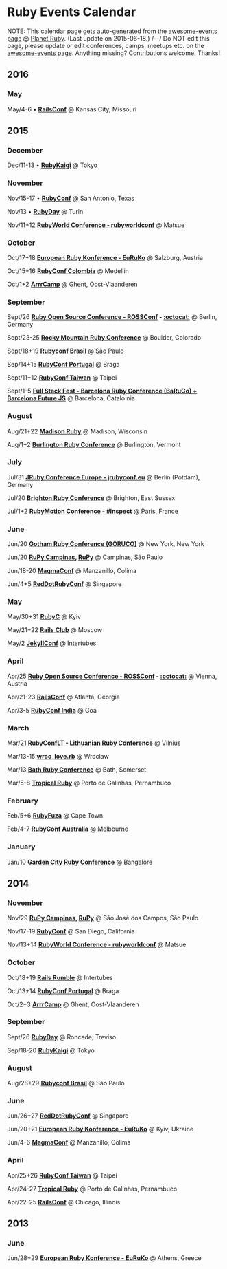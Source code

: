 # Ruby Events Calendar

NOTE: This calendar page gets auto-generated from the [awesome-events page](README.md) @ [Planet Ruby](http://planetruby.github.io).
(Last update on 2015-06-18.) /--/ Do NOT edit this page, please update or edit conferences, camps, meetups etc.
on the [awesome-events page](README.md). Anything missing? Contributions welcome. Thanks!



## 2016

### May


May/4-6  •  **[RailsConf](http://railsconf.com)** @ Kansas City, Missouri

## 2015

### December


Dec/11-13  •  **[RubyKaigi](http://rubykaigi.org)** @ Tokyo

### November


Nov/15-17 •  **[RubyConf](http://rubyconf.org)** @ San Antonio, Texas

Nov/13 •  **[RubyDay](http://www.rubyday.it)** @ Turin


Nov/11+12  **[RubyWorld Conference - rubyworldconf](http://www.rubyworld-conf.org/en)** @ Matsue

### October


Oct/17+18  **[European Ruby Konference - EuRuKo](http://euruko.org)** @ Salzburg, Austria


Oct/15+16  **[RubyConf Colombia](http://www.rubyconf.co)** @ Medellin


Oct/1+2  **[ArrrCamp](http://arrrrcamp.be)** @ Ghent, Oost-Vlaanderen

### September


Sept/26  **[Ruby Open Source Conference - ROSSConf](http://rossconf.io) - [:octocat:](https://github.com/rossconf)** @ Berlin, Germany


Sept/23-25  **[Rocky Mountain Ruby Conference](http://rockymtnruby.com)** @ Boulder, Colorado


Sept/18+19  **[Rubyconf Brasil](http://www.rubyconf.com.br)** @ São Paulo


Sep/14+15  **[RubyConf Portugal](http://rubyconf.pt)** @ Braga


Sept/11+12  **[RubyConf Taiwan](http://rubyconf.tw)** @ Taipei


Sept/1-5  **[Full Stack Fest - Barcelona Ruby Conference (BaRuCo) + Barcelona Future JS](http://www.fullstackfest.com)** @ Barcelona, Catalo
nia

### August


Aug/21+22  **[Madison Ruby](http://madisonpl.us/ruby)** @ Madison, Wisconsin


Aug/1+2  **[Burlington Ruby Conference](http://www.burlingtonrubyconference.com)** @ Burlington, Vermont

### July


Jul/31  **[JRuby Conference Europe - jrubyconf.eu](http://jrubyconf.eu)** @ Berlin (Potdam), Germany


Jul/20  **[Brighton Ruby Conference](http://brightonruby.com)** @ Brighton, East Sussex


Jul/1+2  **[RubyMotion Conference - #inspect](http://conference.rubymotion.com)** @ Paris, France

### June


Jun/20  **[Gotham Ruby Conference (GORUCO)](http://goruco.com)** @ New York, New York


Jun/20  **[RuPy Campinas](http://campinas.rupy.com.br), [RuPy](http://rupy.com.br)** @ Campinas, São Paulo


Jun/18-20  **[MagmaConf](http://magmaconf.com)** @ Manzanillo, Colima


Jun/4+5  **[RedDotRubyConf](http://www.reddotrubyconf.com)** @ Singapore

### May


May/30+31  **[RubyC](http://rubyc.eu)** @ Kyiv


May/21+22  **[Rails Club](http://railsclub.ru)** @ Moscow


May/2  **[JekyllConf](http://jekyllconf.com)** @ Intertubes

### April


Apr/25  **[Ruby Open Source Conference - ROSSConf](http://rossconf.io) - [:octocat:](https://github.com/rossconf)** @ Vienna, Austria


Apr/21-23  **[RailsConf](http://railsconf.com)** @ Atlanta, Georgia


Apr/3-5  **[RubyConf India](http://rubyconfindia.org)** @ Goa

### March


Mar/21  **[RubyConfLT - Lithuanian Ruby Conference](http://rubyconf.lt)** @ Vilnius


Mar/13-15  **[wroc_love.rb](http://www.wrocloverb.com)** @ Wroclaw


Mar/13  **[Bath Ruby Conference](http://bathruby.org)** @ Bath, Somerset


Mar/5-8  **[Tropical Ruby](http://tropicalrb.com)** @ Porto de Galinhas, Pernambuco

### February


Feb/5+6  **[RubyFuza](http://www.rubyfuza.org)** @ Cape Town


Feb/4-7  **[RubyConf Australia](http://www.rubyconf.org.au)** @ Melbourne

### January


Jan/10  **[Garden City Ruby Conference](http://www.gardencityruby.org)** @ Bangalore

## 2014

### November


Nov/29  **[RuPy Campinas](http://campinas.rupy.com.br), [RuPy](http://rupy.com.br)** @ São José dos Campos, São Paulo


Nov/17-19  **[RubyConf](http://rubyconf.org)** @ San Diego, California


Nov/13+14  **[RubyWorld Conference - rubyworldconf](http://www.rubyworld-conf.org/en)** @ Matsue

### October


Oct/18+19  **[Rails Rumble](https://railsrumble.com)** @ Intertubes


Oct/13+14  **[RubyConf Portugal](http://rubyconf.pt)** @ Braga


Oct/2+3  **[ArrrCamp](http://arrrrcamp.be)** @ Ghent, Oost-Vlaanderen

### September


Sept/26  **[RubyDay](http://www.rubyday.it)** @ Roncade, Treviso


Sep/18-20  **[RubyKaigi](http://rubykaigi.org)** @ Tokyo

### August


Aug/28+29  **[Rubyconf Brasil](http://www.rubyconf.com.br)** @ São Paulo

### June


Jun/26+27  **[RedDotRubyConf](http://www.reddotrubyconf.com)** @ Singapore


Jun/20+21  **[European Ruby Konference - EuRuKo](http://euruko.org)** @ Kyiv, Ukraine


Jun/4-6  **[MagmaConf](http://magmaconf.com)** @ Manzanillo, Colima

### April


Apr/25+26  **[RubyConf Taiwan](http://rubyconf.tw)** @ Taipei


Apr/24-27  **[Tropical Ruby](http://tropicalrb.com)** @ Porto de Galinhas, Pernambuco


Apr/22-25  **[RailsConf](http://railsconf.com)** @ Chicago, Illinois

## 2013

### June


Jun/28+29  **[European Ruby Konference - EuRuKo](http://euruko.org)** @ Athens, Greece
